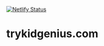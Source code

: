 [![Netlify Status](https://api.netlify.com/api/v1/badges/fad625de-7bcc-4853-8239-46e9a5e6ebc9/deploy-status)](https://app.netlify.com/sites/elastic-haibt-a63b23/deploys)

# trykidgenius.com
